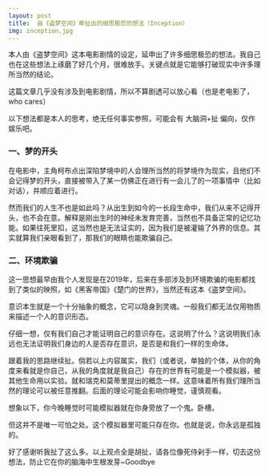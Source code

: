 ```yaml
---
layout: post
title:  由《盗梦空间》牵扯出的细思极恐的想法（Inception）
img: inception.jpg
---
```


本人由《盗梦空间》这本电影剧情的设定，延申出了许多细思极恐的想法。我自己也在这些想法上琢磨了好几个月，很难放手。关键点就是它能够打破现实中许多理所当然的结论。

这篇文章几乎没有涉及到电影剧情，所以不算剧透可以放心看（也是老电影了，who cares）

以下想法都是本人的思考，绝无任何事实参照，可能会有 大脑洞+扯 偏向，仅作娱乐吧。

### 一、梦的开头

在电影中，主角柯布点出深陷梦境中的人会理所当然的将梦境作为现实，且他们不会记得梦的开头，直接被带入了某一仿佛正在进行有一会儿了的一项事情中（比如对话），并顺应着进行。 

然而我们的人生不也是如此吗？从出生到如今的一长段生命中，我们从来不记得开头，也不会在意。解释是刚出生时的神经未发育完善，当然也不具备正常的记忆功能。如果往死里扣，这当然也是无法证实的，因为我们是被灌输了外界的信息。其实就算我们亲眼看到了，那我们的眼睛也能欺骗自己。 

### 二、环境欺骗

这一思想最早由我个人发现是在2019年，后来在多部涉及到环境欺骗的电影都找到了类似的映照，如《黑客帝国》《楚门的世界》，当然还有这本《盗梦空间》。 

意识本生就是一个十分抽象的概念，它可以隐身到灵魂。一般我们都无法仅用物质来描述一个人的意识形态。

仔细一想，仅有我们自己才能证明自己的意识存在。这说明了什么？这说明我们永远也无法证明我们身边的人是否存在意识，是否是和我们一样的生命体。

跟着我的思路继续扯。倘若以上内容属实，我们（或者说，单独的个体，从你的角度来看就是你自己，从我的角度就是我自己）存在的世界有可能是一个模拟器，被其他生命用以实验。就和瑞克和莫蒂里提出的概念一样。这意味着所有我们理所当然的理论可以被任意推翻。后面的理论可能会影响你睡觉，谨慎观看。

想象以下，你今晚睡觉时可能模拟器就在你身旁放了一个鬼。卧槽。

但这并不是唯一可怕之处。这个模拟器里可能只存在你。也就是说，你永远是孤独的。


好了感谢听我扯了这么多。以上观点全是胡扯，请各位像死侍剁手一样，切去这份想法，防止它在你的脑海中生根发芽~Goodbye
